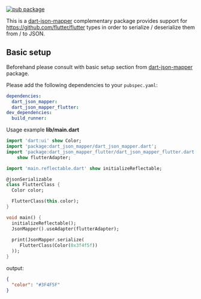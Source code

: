 [![pub package](https://img.shields.io/pub/v/dart_json_mapper_flutter.svg)](https://pub.dartlang.org/packages/dart_json_mapper_flutter)

This is a [dart-json-mapper][1] complementary package provides support for https://github.com/flutter/flutter types in order to serialize / deserialize them from / to JSON.
 
## Basic setup

Beforehand please consult with basic setup section from [dart-json-mapper][1] package. 

Please add the following dependencies to your `pubspec.yaml`:

```yaml
dependencies:
  dart_json_mapper:
  dart_json_mapper_flutter:
dev_dependencies:
  build_runner:
```

Usage example
**lib/main.dart**
```dart
import 'dart:ui' show Color;
import 'package:dart_json_mapper/dart_json_mapper.dart';
import 'package:dart_json_mapper_flutter/dart_json_mapper_flutter.dart'
    show flutterAdapter;

import 'main.reflectable.dart' show initializeReflectable;

@jsonSerializable
class FlutterClass {
  Color color;

  FlutterClass(this.color);
}

void main() {
  initializeReflectable();
  JsonMapper().useAdapter(flutterAdapter);
  
  print(JsonMapper.serialize(
     FlutterClass(Color(0x3f4f5f))
  ));
}
```
output:
```json
{
  "color": "#3F4F5F"
}
```

[1]: https://github.com/k-paxian/dart-json-mapper